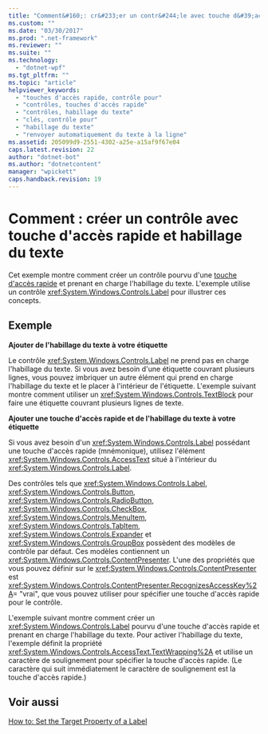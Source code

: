 ```yaml
---
title: "Comment&#160;: cr&#233;er un contr&#244;le avec touche d&#39;acc&#232;s rapide et habillage du texte | Microsoft Docs"
ms.custom: ""
ms.date: "03/30/2017"
ms.prod: ".net-framework"
ms.reviewer: ""
ms.suite: ""
ms.technology: 
  - "dotnet-wpf"
ms.tgt_pltfrm: ""
ms.topic: "article"
helpviewer_keywords: 
  - "touches d'accès rapide, contrôle pour"
  - "contrôles, touches d'accès rapide"
  - "contrôles, habillage du texte"
  - "clés, contrôle pour"
  - "habillage du texte"
  - "renvoyer automatiquement du texte à la ligne"
ms.assetid: 205099d9-2551-4302-a25e-a15af9f67e04
caps.latest.revision: 22
author: "dotnet-bot"
ms.author: "dotnetcontent"
manager: "wpickett"
caps.handback.revision: 19
---
```

# Comment&#160;: cr&#233;er un contr&#244;le avec touche d&#39;acc&#232;s rapide et habillage du texte
Cet exemple montre comment créer un contrôle pourvu d'une [touche d'accès rapide](GTMT) et prenant en charge l'habillage du texte.  L'exemple utilise un contrôle <xref:System.Windows.Controls.Label> pour illustrer ces concepts.  
  
## Exemple  
 **Ajouter de l'habillage du texte à votre étiquette**  
  
 Le contrôle <xref:System.Windows.Controls.Label> ne prend pas en charge l'habillage du texte.  Si vous avez besoin d'une étiquette couvrant plusieurs lignes, vous pouvez imbriquer un autre élément qui prend en charge l'habillage du texte et le placer à l'intérieur de l'étiquette.  L'exemple suivant montre comment utiliser un <xref:System.Windows.Controls.TextBlock> pour faire une étiquette couvrant plusieurs lignes de texte.  
  
 <!-- TODO: review snippet reference [!code-xml[Label#5](../../../../samples/snippets/xaml/VS_Snippets_Wpf/Label/XAML/Pane1.xaml#5)]  -->
 <!-- TODO: review snippet reference [!code-xml[Label#5](../../../../samples/snippets/csharp/VS_Snippets_Wpf/Label/CS/Pane1.xaml#5)]  -->  
  
 **Ajouter une touche d'accès rapide et de l'habillage du texte à votre étiquette**  
  
 Si vous avez besoin d'un <xref:System.Windows.Controls.Label> possédant une touche d'accès rapide \(mnémonique\), utilisez l'élément <xref:System.Windows.Controls.AccessText> situé à l'intérieur du <xref:System.Windows.Controls.Label>.  
  
 Des contrôles tels que <xref:System.Windows.Controls.Label>, <xref:System.Windows.Controls.Button>, <xref:System.Windows.Controls.RadioButton>, <xref:System.Windows.Controls.CheckBox>, <xref:System.Windows.Controls.MenuItem>, <xref:System.Windows.Controls.TabItem>, <xref:System.Windows.Controls.Expander> et <xref:System.Windows.Controls.GroupBox> possèdent des modèles de contrôle par défaut.  Ces modèles contiennent un <xref:System.Windows.Controls.ContentPresenter>.  L'une des propriétés que vous pouvez définir sur le <xref:System.Windows.Controls.ContentPresenter> est <xref:System.Windows.Controls.ContentPresenter.RecognizesAccessKey%2A>\= "vrai", que vous pouvez utiliser pour spécifier une touche d'accès rapide pour le contrôle.  
  
 L'exemple suivant montre comment créer un <xref:System.Windows.Controls.Label> pourvu d'une touche d'accès rapide et prenant en charge l'habillage du texte.  Pour activer l'habillage du texte, l'exemple définit la propriété <xref:System.Windows.Controls.AccessText.TextWrapping%2A> et utilise un caractère de soulignement pour spécifier la touche d'accès rapide.  \(Le caractère qui suit immédiatement le caractère de soulignement est la touche d'accès rapide.\)  
  
 <!-- TODO: review snippet reference [!code-xml[Label#4](../../../../samples/snippets/xaml/VS_Snippets_Wpf/Label/XAML/Pane1.xaml#4)]  -->
 <!-- TODO: review snippet reference [!code-xml[Label#4](../../../../samples/snippets/csharp/VS_Snippets_Wpf/Label/CS/Pane1.xaml#4)]  -->  
  
## Voir aussi  
 [How to: Set the Target Property of a Label](http://msdn.microsoft.com/fr-fr/b24c6977-ebcb-4855-a9bb-3fd4435af8f8)